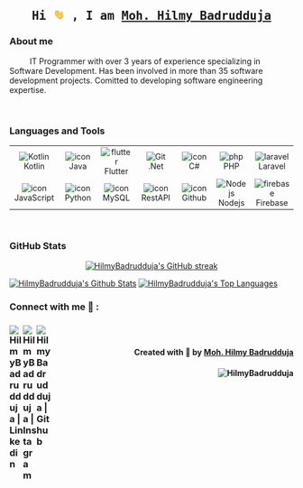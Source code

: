 <!-- Intro  -->
<h2 align="center">
  <samp>Hi 
    <img src="https://raw.githubusercontent.com/ABSphreak/ABSphreak/master/gifs/Hi.gif" width="20px"/>
    , I am 
  </samp>
  <samp>
    <a href="https://www.google.com/search?q=Moh.+Hilmy+Badrudduja">Moh. Hilmy Badrudduja</a>
  </samp>
</h2>

<!-- About Section -->
<h3>About me</h3>
<p>
  <!-- &emsp; &emsp; IT Programmer with over 3 years of experience specializing in Software Development. Has been involved in more than 35 software development projects. Comitted to developing software engineering expertise that helps company efficiency. -->
  &emsp; &emsp; IT Programmer with over 3 years of experience specializing in Software Development. Has been involved in more than 35 software development projects. Comitted to developing software engineering expertise.
</p>
<br/>

<h3>Languages and Tools</h3>
<table align="center">
  <tr>
    <td align="center" width="96">
      <img src="https://skillicons.dev/icons?i=kotlin" width="60" height="60" alt="Kotlin" />
      <br>Kotlin
    </td>
    <td align="center" width="96">
      <img src="https://techstack-generator.vercel.app/java-icon.svg" alt="icon" width="60" height="60" />
      <br>Java
    </td>
    <td align="center" width="96">
      <img src="https://skillicons.dev/icons?i=flutter" alt="flutter" width="60" height="60" />
      <br>Flutter
    </td>
    <td align="center" width="96"> 
      <img src="https://skillicons.dev/icons?i=dotnet" width="60" height="60" alt="Git" />
      <br>.Net
    </td>
    <td align="center" width="96">
      <img src="https://techstack-generator.vercel.app/csharp-icon.svg" alt="icon" width="60" height="60" />
      <br>C#
    </td>
    <td align="center" width="96">
      <img src="https://skillicons.dev/icons?i=php" alt="php" width="60" height="60" />
      <br>PHP
    </td>
    <td align="center" width="96">
      <img src="https://skillicons.dev/icons?i=laravel" width="60" height="60" alt="laravel" />
      <br>Laravel
    </td>
  </tr>
  <tr>
    <td align="center" width="96">
      <img src="https://techstack-generator.vercel.app/js-icon.svg" alt="icon" width="60" height="60" />
      <br>JavaScript
    </td>
     <td align="center" width="96">
      <img src="https://techstack-generator.vercel.app/python-icon.svg" alt="icon" width="60" height="60" />
      <br>Python
    </td>
    <td align="center" width="96">
      <img src="https://techstack-generator.vercel.app/mysql-icon.svg" alt="icon" width="60" height="60" />
      <br>MySQL
    </td>
    <td align="center" width="96">
      <img src="https://techstack-generator.vercel.app/restapi-icon.svg" alt="icon" width="60" height="60" />
      <br>RestAPI
    <td align="center" width="96">
      <img src="https://techstack-generator.vercel.app/github-icon.svg" alt="icon" width="60" height="60" />
      <br>Github
    </td>
    <td align="center" width="96">
      <img src="https://skillicons.dev/icons?i=nodejs" width="60" height="60" alt="Nodejs" />
      <br>Nodejs
    </td>
    <td align="center" width="96">
      <img src="https://skillicons.dev/icons?i=firebase" width="60" height="60" alt="firebase" />
      <br>Firebase
    </td>
  </tr>
</table>
<br/>

<h3>GitHub Stats</h3>
<p align="center">
  <a href="https://github.com/HilmyBadrudduja">
    <img src="https://github-readme-streak-stats.herokuapp.com/?user=HilmyBadrudduja&theme=radical&border=7F3FBF&background=0D1117" alt="HilmyBadrudduja's GitHub streak"/>
  </a>
</p>
<a> 
  <a href="https://github.com/HilmyBadrudduja"><img alt="HilmyBadrudduja's Github Stats" src="https://denvercoder1-github-readme-stats.vercel.app/api?username=HilmyBadrudduja&show_icons=true&count_private=true&theme=react&border_color=7F3FBF&bg_color=0D1117&title_color=F85D7F&icon_color=F8D866" height="192px" width="49.5%"/></a>
  <a href="https://github.com/HilmyBadrudduja"><img alt="HilmyBadrudduja's Top Languages" src="https://denvercoder1-github-readme-stats.vercel.app/api/top-langs/?username=HilmyBadrudduja&langs_count=8&layout=compact&theme=react&border_color=7F3FBF&bg_color=0D1117&title_color=F85D7F&icon_color=F8D866" height="192px" width="49.5%"/></a>
  <br/>
</a>

<!-- Contact Section -->
<h3> Connect with me 🤝 : <h3>
</hr>
<a href="https://www.linkedin.com/in/moh-hilmy-badrudduja-295197249/">
  <img align="left" alt="HilmyBadrudduja | Linkedin" width="24px" src="https://www.vectorlogo.zone/logos/linkedin/linkedin-icon.svg" />
</a>
<a href="https://www.instagram.com/h.badrudduja/">
  <img align="left" alt="HilmyBadrudduja | Instagram" width="24px" src="https://www.vectorlogo.zone/logos/instagram/instagram-icon.svg" />
</a>
<a href="https://github.com/HilmyBadrudduja">
  <img align="left" alt="HilmyBadrudduja | Github" width="26px" src="https://www.vectorlogo.zone/logos/github/github-tile.svg" />
</a>
<br>
<h4 align="right" > Created with 🧡 by <a href="https://github.com/HilmyBadrudduja">Moh. Hilmy Badrudduja</a></h4>
<h4 align="right" > <img src="https://komarev.com/ghpvc/?username=HilmyBadrudduja&label=Profile%20views&color=0e75b6&style=flat" alt="HilmyBadrudduja" /> </h4>
